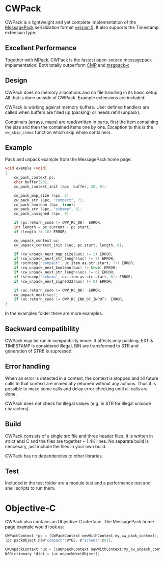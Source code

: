 # CWPack

CWPack is a lightweight and yet complete implementation of the
[MessagePack](http://msgpack.org) serialization format
[version 5](https://github.com/msgpack/msgpack/blob/master/spec.md).
It also supports the Timestamp extension type.

## Excellent Performance

Together with [MPack](https://github.com/ludocode/mpack), CWPack is the fastest open-source messagepack implementation. Both totally outperform
[CMP](https://github.com/camgunz/cmp) and [msgpack-c](https://github.com/msgpack/msgpack-c)

## Design

CWPack does no memory allocations and no file handling in its basic setup. All that is done outside of CWPack. Example extensions are included.

CWPack is working against memory buffers. User defined handlers are called when buffers are filled up (packing) or needs refill (unpack).

Containers (arrays, maps) are read/written in parts, first the item containing the size and then the contained items one by one. Exception to this is the `cw_skip_items` function which skip whole containers.

## Example

Pack and unpack example from the MessagePack home page:

```c
void example (void)
{
    cw_pack_context pc;
    char buffer[20];
    cw_pack_context_init (&pc, buffer, 20, 0);

    cw_pack_map_size (&pc, 2);
    cw_pack_str (&pc, "compact", 7);
    cw_pack_boolean (&pc, true);
    cw_pack_str (&pc, "schema", 6);
    cw_pack_unsigned (&pc, 0);

    if (pc.return_code != CWP_RC_OK)  ERROR;
    int length = pc.current - pc.start;
    if (length != 18) ERROR;

    cw_unpack_context uc;
    cw_unpack_context_init (&uc, pc.start, length, 0);

    if (cw_unpack_next_map_size(&uc) != 2) ERROR;
    if (cw_unpack_next_str_lengh(&uc) != 7) ERROR;
    if (strncmp("compact", uc.item.as.str.start, 7)) ERROR;
    if (cw_unpack_next_boolean(&uc) != true) ERROR;
    if (cw_unpack_next_str_lengh(&uc) != 6) ERROR;
    if (strncmp("schema", uc.item.as.str.start, 6)) ERROR;
    if (cw_unpack_next_signed32(&uc) != 0) ERROR;

    if (uc.return_code != CWP_RC_OK)  ERROR;
    cw_unpack_next(&uc);
    if (uc.return_code != CWP_RC_END_OF_INPUT)  ERROR;
}
```

In the examples folder there are more examples.

## Backward compatibility

CWPack may be run in compatibility mode. It affects only packing; EXT & TIMESTAMP is considered illegal, BIN are transformed to STR and generation of STR8 is supressed.

## Error handling

When an error is detected in a context, the context is stopped and all future calls to that context are immediatly returned without any actions. Thus it is possible to make some calls and delay error checking until all calls are done.

CWPack does not check for illegal values (e.g. in STR for illegal unicode characters).

## Build

CWPack consists of a single src file and three header files. It is written in strict ansi C and the files are together ~ 1.4K lines. No separate build is neccesary, just include the files in your own build.

CWPack has no dependencies to other libraries.

## Test

Included in the test folder are a module test and a performance test and shell scripts to run them.

# Objective-C

CWPack also contains an Objective-C interface. The MessagePack home page example would look as:

```C
CWPackContext *pc = [CWPackContext newWithContext:my_cw_pack_context];
[pc packObject:@{@"compact":@YES, @"schema":@0}];

CWUnpackContext *uc = [CWUnpackContext newWithContext:my_cw_unpack_context];
NSDictionary *dict = [uc unpackNextObject];
```
